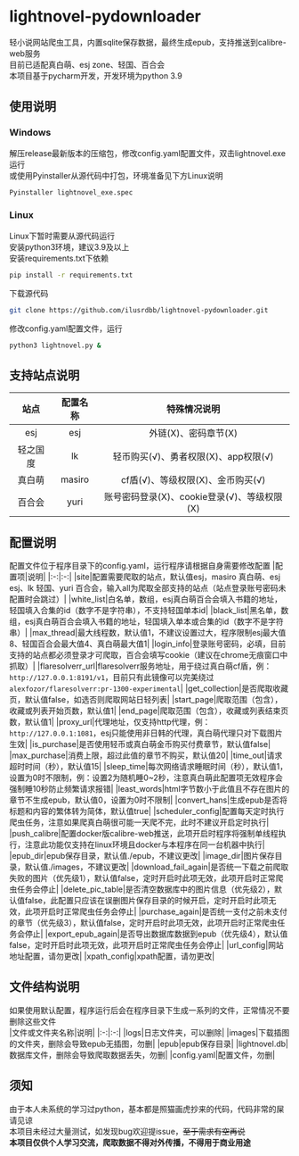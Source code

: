 # lightnovel-pydownloader

轻小说网站爬虫工具，内置sqlite保存数据，最终生成epub，支持推送到calibre-web服务  
目前已适配真白萌、esj zone、轻国、百合会  
本项目基于pycharm开发，开发环境为python 3.9  

## 使用说明
### Windows
解压release最新版本的压缩包，修改config.yaml配置文件，双击lightnovel.exe运行  
或使用Pyinstaller从源代码中打包，环境准备见下方Linux说明  
~~~bash
Pyinstaller lightnovel_exe.spec
~~~
### Linux
Linux下暂时需要从源代码运行  
安装python3环境，建议3.9及以上  
安装requirements.txt下依赖  
~~~bash
pip install -r requirements.txt
~~~
下载源代码  
~~~bash
git clone https://github.com/ilusrdbb/lightnovel-pydownloader.git
~~~
修改config.yaml配置文件，运行
~~~bash
python3 lightnovel.py &
~~~

## 支持站点说明
|站点|配置名称|特殊情况说明|
|:-:|:-:|:-:|
|esj|esj|外链(X)、密码章节(X)|
|轻之国度|lk|轻币购买(√)、勇者权限(X)、app权限(√)|
|真白萌|masiro|cf盾(√)、等级权限(X)、金币购买(√)|
|百合会|yuri|账号密码登录(X)、cookie登录(√)、等级权限(X)|

## 配置说明
配置文件位于程序目录下的config.yaml，运行程序请根据自身需要修改配置
|配置项|说明|
|:-:|:-:|
|site|配置需要爬取的站点，默认值esj，masiro 真白萌、esj esj、lk 轻国、yuri 百合会，输入all为爬取全部支持的站点（站点登录账号密码未配置时会跳过）|
|white_list|白名单，数组，esj真白萌百合会填入书籍的地址，轻国填入合集的id（数字不是字符串），不支持轻国单本id|
|black_list|黑名单，数组，esj真白萌百合会填入书籍的地址，轻国填入单本或合集的id（数字不是字符串）|
|max_thread|最大线程数，默认值1，不建议设置过大，程序限制esj最大值8、轻国百合会最大值4、真白萌最大值1|
|login_info|登录账号密码，必填，目前支持的站点都必须登录才可爬取，百合会填写cookie（建议在chrome无痕窗口中抓取）|
|flaresolverr_url|flaresolverr服务地址，用于绕过真白萌cf盾，例：`http://127.0.0.1:8191/v1`，目前只有此镜像可以完美绕过`alexfozor/flaresolverr:pr-1300-experimental`|
|get_collection|是否爬取收藏页，默认值false，如选否则爬取网站日轻列表|
|start_page|爬取范围（包含），收藏或列表开始页数，默认值1|
|end_page|爬取范围（包含），收藏或列表结束页数，默认值1|
|proxy_url|代理地址，仅支持http代理，例：`http://127.0.0.1:1081`，esj只能使用非日韩的代理，真白萌代理只对下载图片生效|
|is_purchase|是否使用轻币或真白萌金币购买付费章节，默认值false|
|max_purchase|消费上限，超过此值的章节不购买，默认值20|
|time_out|请求超时时间（秒），默认值15|
|sleep_time|每次网络请求睡眠时间（秒），默认值1，设置为0时不限制，例：设置2为随机睡0~2秒，注意真白萌此配置项无效程序会强制睡10秒防止频繁请求报错|
|least_words|html字节数小于此值且不存在图片的章节不生成epub，默认值0，设置为0时不限制|
|convert_hans|生成epub是否将标题和内容的繁体转为简体，默认值true|
|scheduler_config|配置每天定时执行爬虫任务，注意如果爬真白萌很可能一天爬不完，此时不建议开启定时执行|
|push_calibre|配置docker版calibre-web推送，此项开启时程序将强制单线程执行，注意此功能仅支持在linux环境且docker与本程序在同一台机器中执行|
|epub_dir|epub保存目录，默认值./epub，不建议更改|
|image_dir|图片保存目录，默认值./images，不建议更改|
|download_fail_again|是否统一下载之前爬取失败的图片（优先级1），默认值false，定时开启时此项无效，此项开启时正常爬虫任务会停止|
|delete_pic_table|是否清空数据库中的图片信息（优先级2），默认值false，此配置只应该在误删图片保存目录的时候开启，定时开启时此项无效，此项开启时正常爬虫任务会停止|
|purchase_again|是否统一支付之前未支付的章节（优先级3），默认值false，定时开启时此项无效，此项开启时正常爬虫任务会停止|
|export_epub_again|是否导出数据库数据到epub（优先级4），默认值false，定时开启时此项无效，此项开启时正常爬虫任务会停止|
|url_config|网站地址配置，请勿更改|
|xpath_config|xpath配置，请勿更改|

## 文件结构说明
如果使用默认配置，程序运行后会在程序目录下生成一系列的文件，正常情况不要删除这些文件  
|文件或文件夹名称|说明|
|:-:|:-:|
|logs|日志文件夹，可以删除|
|images|下载插图的文件夹，删除会导致epub无插图，勿删|
|epub|epub保存目录|
|lightnovel.db|数据库文件，删除会导致爬取数据丢失，勿删|
|config.yaml|配置文件，勿删|

## 须知
由于本人未系统的学习过python，基本都是照猫画虎抄来的代码，代码非常的屎请见谅  
本项目未经过大量测试，如发现bug欢迎提issue，~~至于需求有空再说~~  
**本项目仅供个人学习交流，爬取数据不得对外传播，不得用于商业用途**   

